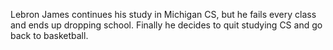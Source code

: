 Lebron James continues his study in Michigan CS, but he fails every class and ends up dropping school. Finally he decides to quit studying CS and go back to basketball.
